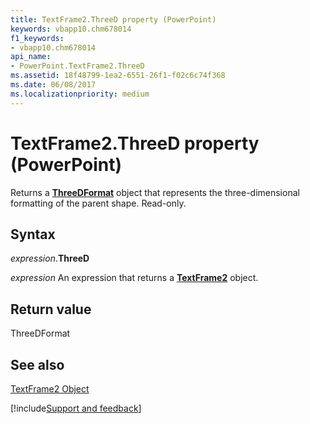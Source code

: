 ```yaml
---
title: TextFrame2.ThreeD property (PowerPoint)
keywords: vbapp10.chm678014
f1_keywords:
- vbapp10.chm678014
api_name:
- PowerPoint.TextFrame2.ThreeD
ms.assetid: 18f48799-1ea2-6551-26f1-f02c6c74f368
ms.date: 06/08/2017
ms.localizationpriority: medium
---
```



# TextFrame2.ThreeD property (PowerPoint)

Returns a **[ThreeDFormat](PowerPoint.ThreeDFormat.md)** object that represents the three-dimensional formatting of the parent shape. Read-only.


## Syntax

_expression_.**ThreeD**

 _expression_ An expression that returns a **[TextFrame2](PowerPoint.TextFrame2.md)** object.


## Return value

ThreeDFormat


## See also


[TextFrame2 Object](PowerPoint.TextFrame2.md)

[!include[Support and feedback](~/includes/feedback-boilerplate.md)]